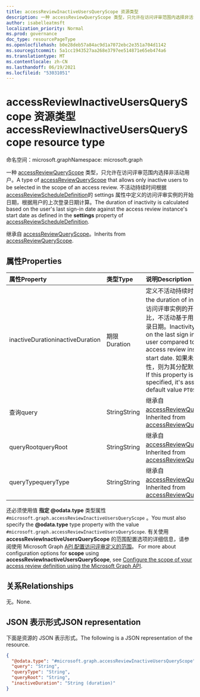 ```yaml
---
title: accessReviewInactiveUsersQueryScope 资源类型
description: 一种 accessReviewQueryScope 类型，只允许在访问评审范围内选择非活动用户。
author: isabelleatmsft
localization_priority: Normal
ms.prod: governance
doc_type: resourcePageType
ms.openlocfilehash: b0e28deb57a84ac9d1a7072ebc2e351a704d1142
ms.sourcegitcommit: 5a1cc1943527aa268e3797ee514871e65eb474a6
ms.translationtype: MT
ms.contentlocale: zh-CN
ms.lasthandoff: 06/19/2021
ms.locfileid: "53031051"
---
```

# <a name="accessreviewinactiveusersqueryscope-resource-type"></a><span data-ttu-id="7ebd5-103">accessReviewInactiveUsersQueryScope 资源类型</span><span class="sxs-lookup"><span data-stu-id="7ebd5-103">accessReviewInactiveUsersQueryScope resource type</span></span>

<span data-ttu-id="7ebd5-104">命名空间：microsoft.graph</span><span class="sxs-lookup"><span data-stu-id="7ebd5-104">Namespace: microsoft.graph</span></span>

<span data-ttu-id="7ebd5-105">一种 [accessReviewQueryScope](../resources/accessreviewqueryscope.md) 类型，只允许在访问评审范围内选择非活动用户。</span><span class="sxs-lookup"><span data-stu-id="7ebd5-105">A type of [accessReviewQueryScope](../resources/accessreviewqueryscope.md) that allows only inactive users to be selected in the scope of an access review.</span></span> <span data-ttu-id="7ebd5-106">不活动持续时间根据[accessReviewScheduleDefinition](../resources/accessreviewscheduledefinition.md)的 settings 属性中定义的访问评审实例的开始日期，根据用户的上次登录日期计算。</span><span class="sxs-lookup"><span data-stu-id="7ebd5-106">The duration of inactivity is calculated based on the user's last sign-in date against the access review instance's start date as defined in the **settings** property of [accessReviewScheduleDefinition](../resources/accessreviewscheduledefinition.md).</span></span>

<span data-ttu-id="7ebd5-107">继承自 [accessReviewQueryScope](../resources/accessreviewqueryscope.md)。</span><span class="sxs-lookup"><span data-stu-id="7ebd5-107">Inherits from [accessReviewQueryScope](../resources/accessreviewqueryscope.md).</span></span>

## <a name="properties"></a><span data-ttu-id="7ebd5-108">属性</span><span class="sxs-lookup"><span data-stu-id="7ebd5-108">Properties</span></span>
|<span data-ttu-id="7ebd5-109">属性</span><span class="sxs-lookup"><span data-stu-id="7ebd5-109">Property</span></span>|<span data-ttu-id="7ebd5-110">类型</span><span class="sxs-lookup"><span data-stu-id="7ebd5-110">Type</span></span>|<span data-ttu-id="7ebd5-111">说明</span><span class="sxs-lookup"><span data-stu-id="7ebd5-111">Description</span></span>|
|:---|:---|:---|
|<span data-ttu-id="7ebd5-112">inactiveDuration</span><span class="sxs-lookup"><span data-stu-id="7ebd5-112">inactiveDuration</span></span>|<span data-ttu-id="7ebd5-113">期限</span><span class="sxs-lookup"><span data-stu-id="7ebd5-113">Duration</span></span>|<span data-ttu-id="7ebd5-114">定义不活动持续时间。</span><span class="sxs-lookup"><span data-stu-id="7ebd5-114">Defines the duration of inactivity.</span></span> <span data-ttu-id="7ebd5-115">与访问评审实例的开始日期相比，不活动基于用户的最后登录日期。</span><span class="sxs-lookup"><span data-stu-id="7ebd5-115">Inactivity is based on the last sign in date of the user compared to the access review instance's start date.</span></span> <span data-ttu-id="7ebd5-116">如果未指定此属性，则为其分配默认值 `PT0S` 。</span><span class="sxs-lookup"><span data-stu-id="7ebd5-116">If this property is not specified, it's assigned the default value `PT0S`.</span></span>|
|<span data-ttu-id="7ebd5-117">查询</span><span class="sxs-lookup"><span data-stu-id="7ebd5-117">query</span></span>|<span data-ttu-id="7ebd5-118">String</span><span class="sxs-lookup"><span data-stu-id="7ebd5-118">String</span></span>|<span data-ttu-id="7ebd5-119">继承自 [accessReviewQueryScope](../resources/accessreviewqueryscope.md)。</span><span class="sxs-lookup"><span data-stu-id="7ebd5-119">Inherited from [accessReviewQueryScope](../resources/accessreviewqueryscope.md).</span></span>|
|<span data-ttu-id="7ebd5-120">queryRoot</span><span class="sxs-lookup"><span data-stu-id="7ebd5-120">queryRoot</span></span>|<span data-ttu-id="7ebd5-121">String</span><span class="sxs-lookup"><span data-stu-id="7ebd5-121">String</span></span>|<span data-ttu-id="7ebd5-122">继承自 [accessReviewQueryScope](../resources/accessreviewqueryscope.md)。</span><span class="sxs-lookup"><span data-stu-id="7ebd5-122">Inherited from [accessReviewQueryScope](../resources/accessreviewqueryscope.md).</span></span>|
|<span data-ttu-id="7ebd5-123">queryType</span><span class="sxs-lookup"><span data-stu-id="7ebd5-123">queryType</span></span>|<span data-ttu-id="7ebd5-124">String</span><span class="sxs-lookup"><span data-stu-id="7ebd5-124">String</span></span>|<span data-ttu-id="7ebd5-125">继承自 [accessReviewQueryScope](../resources/accessreviewqueryscope.md)。</span><span class="sxs-lookup"><span data-stu-id="7ebd5-125">Inherited from [accessReviewQueryScope](../resources/accessreviewqueryscope.md).</span></span>|

<span data-ttu-id="7ebd5-126">还必须使用值 **指定 @odata.type** 类型属性 `#microsoft.graph.accessReviewInactiveUsersQueryScope` 。</span><span class="sxs-lookup"><span data-stu-id="7ebd5-126">You must also specify the **@odata.type** type property with the value `#microsoft.graph.accessReviewInactiveUsersQueryScope`.</span></span> <span data-ttu-id="7ebd5-127">有关使用 **accessReviewInactiveUsersQueryScope** 的范围配置选项的详细信息，请参阅使用 Microsoft Graph [API 配置访问评审定义的范围](/graph/accessreviews-scope-concept)。 </span><span class="sxs-lookup"><span data-stu-id="7ebd5-127">For more about configuration options for **scope** using **accessReviewInactiveUsersQueryScope**, see [Configure the scope of your access review definition using the Microsoft Graph API](/graph/accessreviews-scope-concept).</span></span>

## <a name="relationships"></a><span data-ttu-id="7ebd5-128">关系</span><span class="sxs-lookup"><span data-stu-id="7ebd5-128">Relationships</span></span>
<span data-ttu-id="7ebd5-129">无。</span><span class="sxs-lookup"><span data-stu-id="7ebd5-129">None.</span></span>

## <a name="json-representation"></a><span data-ttu-id="7ebd5-130">JSON 表示形式</span><span class="sxs-lookup"><span data-stu-id="7ebd5-130">JSON representation</span></span>
<span data-ttu-id="7ebd5-131">下面是资源的 JSON 表示形式。</span><span class="sxs-lookup"><span data-stu-id="7ebd5-131">The following is a JSON representation of the resource.</span></span>
<!-- {
  "blockType": "resource",
  "@odata.type": "microsoft.graph.accessReviewInactiveUsersQueryScope"
}
-->
``` json
{
  "@odata.type": "#microsoft.graph.accessReviewInactiveUsersQueryScope",
  "query": "String",
  "queryType": "String",
  "queryRoot": "String",
  "inactiveDuration": "String (duration)"
}
```
